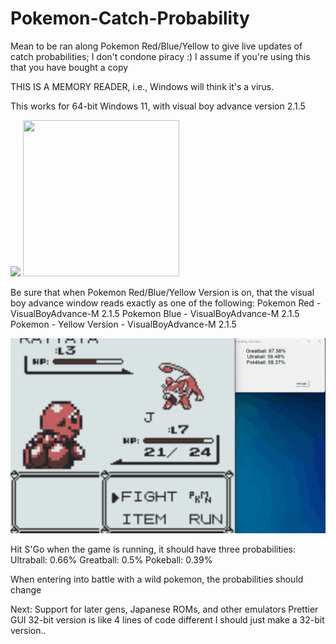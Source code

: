 # Pokemon-Catch-Probability
Mean to be ran along Pokemon Red/Blue/Yellow to give live updates of catch probabilities;
I don't condone piracy :) I assume if you're using this that you have bought a copy

THIS IS A MEMORY READER, i.e., Windows will think it's a virus.

This works for 64-bit Windows 11, with visual boy advance version 2.1.5

![](Example.gif)
<img src="Example.gif" width="250" height="250"/>

Be sure that when Pokemon Red/Blue/Yellow Version is on, that the visual boy advance window reads exactly as one of the following: 
Pokemon Red - VisualBoyAdvance-M 2.1.5
Pokemon Blue - VisualBoyAdvance-M 2.1.5
Pokemon - Yellow Version - VisualBoyAdvance-M 2.1.5

![](itworks.gif)

Hit S'Go when the game is running, it should have three probabilities:
Ultraball: 0.66%
Greatball: 0.5%
Pokeball: 0.39%

When entering into battle with a wild pokemon, the probabilities should change

Next:
Support for later gens, Japanese ROMs, and other emulators
Prettier GUI
32-bit version is like 4 lines of code different I should just make a 32-bit version..
